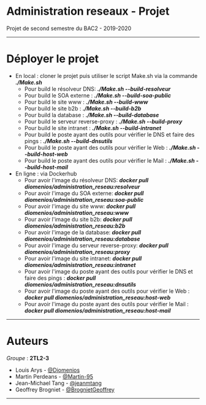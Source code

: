 ﻿# Administration reseaux - Projet
Projet de second semestre du BAC2 - 2019-2020

***

# Déployer le projet

* En local : cloner le projet puis utiliser le script Make.sh via la commande ***./Make.sh***
  * Pour build le résolveur DNS: ***./Make.sh --build-resolveur***
  * Pour build le SOA externe : ***./Make.sh --build-soa-public***
  * Pour build le site www : ***./Make.sh --build-www***
  * Pour build le site b2b : ***./Make.sh --build-b2b***
  * Pour build la database : ***./Make.sh --build-database***
  * Pour build le serveur reverse-proxy : ***./Make.sh --build-proxy***
  * Pour build le site intranet : ***./Make.sh --build-intranet***
  * Pour build le poste ayant des outils pour vérifier le DNS et faire des pings : ***./Make.sh --build-dnsutils***
  * Pour build le poste ayant des outils pour vérifier le Web : ***./Make.sh --build-host-web***
  * Pour build le poste ayant des outils pour vérifier le Mail : ***./Make.sh --build-host-mail***
* En ligne : via Dockerhub
  * Pour avoir l'image du résolveur DNS: ***docker pull diomenios/administration_reseau:resolveur***
  * Pour avoir l'image du SOA externe: ***docker pull diomenios/administration_reseau:soa-public***
  * Pour avoir l'image du site www: ***docker pull diomenios/administration_reseau:www***
  * Pour avoir l'image du site b2b: ***docker pull diomenios/administration_reseau:b2b***
  * Pour avoir l'image de la database: ***docker pull diomenios/administration_reseau:database***
  * Pour avoir l'image du serveur reverse-proxy: ***docker pull diomenios/administration_reseau:proxy***
  * Pour avoir l'image du site intranet: ***docker pull diomenios/administration_reseau:intranet***
  * Pour avoir l'image du poste ayant des outils pour vérifier le DNS et faire des pings : ***docker pull diomenios/administration_reseau:dnsutils***
  * Pour avoir l'image du poste ayant des outils pour vérifier le Web : ***docker pull diomenios/administration_reseau:host-web***
  * Pour avoir l'image du poste ayant des outils pour vérifier le Mail : ***docker pull diomenios/administration_reseau:host-mail***

***

# Auteurs
*Groupe* : **2TL2-3**
  - Louis Arys - [@Diomenios](https://github.com/Diomenios)
  - Martin Perdeans - [@Martin-95](https://github.com/Martinp-95)
  - Jean-Michael Tang - [@jeanmtang](https://github.com/jeanmtang)
  - Geoffrey Brogniet - [@BrognietGeoffrey](https://github.com/BrognietGeoffrey)
  ***
